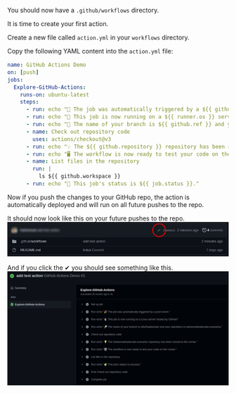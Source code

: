You should now have a `.github/workflows` directory.

It is time to create your first action.

Create a new file called `action.yml` in your `workflows` directory.

Copy the following YAML content into the `action.yml` file:

```yaml
name: GitHub Actions Demo
on: [push]
jobs:
  Explore-GitHub-Actions:
    runs-on: ubuntu-latest
    steps:
      - run: echo "🎉 The job was automatically triggered by a ${{ github.event_name }} event."
      - run: echo "🐧 This job is now running on a ${{ runner.os }} server hosted by GitHub!"
      - run: echo "🔎 The name of your branch is ${{ github.ref }} and your repository is ${{ github.repository }}."
      - name: Check out repository code
        uses: actions/checkout@v3
      - run: echo "💡 The ${{ github.repository }} repository has been cloned to the runner."
      - run: echo "🖥️ The workflow is now ready to test your code on the runner."
      - name: List files in the repository
        run: |
          ls ${{ github.workspace }}
      - run: echo "🍏 This job's status is ${{ job.status }}."
```

Now if you push the changes to your GitHub repo, the action is automatically deployed and will run on all future pushes to the repo.


It should now look like this on your future pushes to the repo.
![GitHub image](assets/action.jpg)

And if you click the ✔ you should see something like this.
![Action summary image](assets/action-summary.png)
